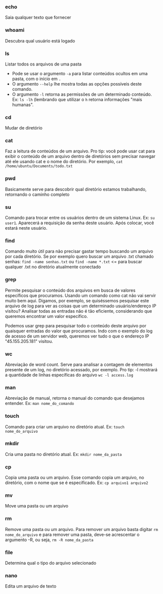 ### echo
Saia qualquer texto que fornecer

### whoami
Descubra qual usuário está logado

### ls
Listar todos os arquivos de uma pasta
* Pode se usar o argumento ```-a``` para listar conteúdos ocultos em uma pasta, com o início em ```.```
* O argumento ```--help``` lhe mostra todas as opções possíveis deste comando.
* O argumento ```-l``` retorna as permissões de um determinado conteúdo. Ex: ```ls -lh``` (lembrando que utilizar o ```h``` retorna informações "mais humanas".

### cd
Mudar de diretório

### cat
Faz a leitura de conteúdos de um arquivo.
Pro tip: você pode usar cat para exibir o conteúdo de um arquivo dentro de diretórios sem precisar navegar até ele usando cat e o nome do diretório. Por exemplo, ```cat /home/ubuntu/Documents/todo.txt```

### pwd
Basicamente serve para descobrir qual diretório estamos trabalhando, retornando o caminho completo

### su
Comando para trocar entre os usuários dentro de um sistema Linux. Ex: ```su user1```.
Aparecerá a requisição da senha deste usuário. Após colocar, você estará neste usuário.

### find
Comando muito útil para não precisar gastar tempo buscando um arquivo por cada diretório.
Se por exemplo quero buscar um arquivo .txt chamado senhas:
```find -name senhas.txt``` ou ```find -name *.txt``` <= para buscar qualquer .txt no diretório atualmente conectado

### grep
Permite pesquisar o conteúdo dos arquivos em busca de valores específicos que procuramos.
Usando um comando como cat não vai servir muito bem aqui. Digamos, por exemplo, se quiséssemos pesquisar este arquivo de log para ver as coisas que um determinado usuário/endereço IP visitou? Analisar todas as entradas não é tão eficiente, considerando que queremos encontrar um valor específico.

Podemos usar grep para pesquisar todo o conteúdo deste arquivo por quaisquer entradas do valor que procuramos. Indo com o exemplo do log de acesso de um servidor web, queremos ver tudo o que o endereço IP "45.155.205.181" visitou.

### wc
Abreviação de word count. Serve para analisar a contagem de elementos presente de um log, no diretório acessado, por exemplo.
Pro tip: -l mostrará a quantidade de linhas específicas do arquivo
```wc -l access.log```

### man
Abreviação de manual, retorna o manual do comando que desejamos entender. Ex: ```man nome_do_comando```

### touch
Comando para criar um arquivo no diretório atual. Ex: ```touch nome_do_arquivo```

### mkdir
Cria uma pasta no diretório atual. Ex: ```mkdir nome_da_pasta```

### cp 
Copia uma pasta ou um arquivo. Esse comando copia um arquivo, no diretório, com o nome que se é especificado. Ex: ```cp arquivo1 arquivo2```

### mv
Move uma pasta ou um arquivo

### rm	
Remove uma pasta ou um arquivo. Para remover um arquivo basta digitar ```rm nome_do_arquivo``` e para remover uma pasta, deve-se acrescentar o argumento -R, ou seja, ```rm -R nome_da_pasta```

### file 
Determina qual o tipo do arquivo selecionado

### nano
Edita um arquivo de texto







